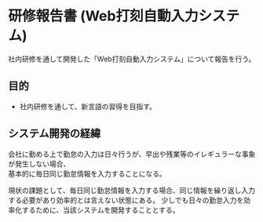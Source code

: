 # 研修報告書 (Web打刻自動入力システム)

社内研修を通して開発した「Web打刻自動入力システム」について報告を行う。

## 目的

+ 社内研修を通して、新言語の習得を目指す。

## システム開発の経緯

会社に勤める上で勤怠の入力は日々行うが、早出や残業等のイレギュラーな事象が発生しない場合、  
基本的に毎日同じ勤怠情報を入力することになる。

現状の課題として、毎日同じ勤怠情報を入力する場合、同じ情報を繰り返し入力する必要があり効率的とは言えない状態にある。
少しでも日々の勤怠入力を効率化するために、当該システムを開発することとする。
